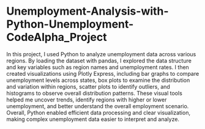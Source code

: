 # Unemployment-Analysis-with-Python-Unemployment-CodeAlpha_Project
In this project, I used Python to analyze unemployment data across various regions. By loading the dataset with pandas, I explored the data structure and key variables such as region names and unemployment rates. I then created visualizations using Plotly Express, including bar graphs to compare unemployment levels across states, box plots to examine the distribution and variation within regions, scatter plots to identify outliers, and histograms to observe overall distribution patterns. These visual tools helped me uncover trends, identify regions with higher or lower unemployment, and better understand the overall employment scenario. Overall, Python enabled efficient data processing and clear visualization, making complex unemployment data easier to interpret and analyze.
